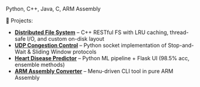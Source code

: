 Python, C++, Java, C, ARM Assembly

🧠 Projects:
- **[Distributed File System](https://github.com/isostack/distributed-file-system)** – C++ RESTful FS with LRU caching, thread-safe I/O, and custom on-disk layout
- **[UDP Congestion Control](https://github.com/isostack/udp-congestion-control)** – Python socket implementation of Stop-and-Wait & Sliding Window protocols
- **[Heart Disease Predictor](https://github.com/isostack/heart-disease-prediction-ml)** – Python ML pipeline + Flask UI (98.5% acc, ensemble methods)
- **[ARM Assembly Converter](https://github.com/isostack/arm-text-number-converter)** – Menu-driven CLI tool in pure ARM Assembly
